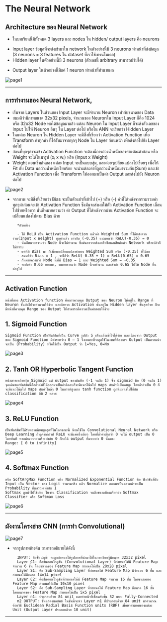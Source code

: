 # **The Neural Network**

## Architecture ของ Neural Network 

- ในบทเรียนนี้มีทั้งหมด 3 layers และ nodes ใน hidden/ output layers คือ neurons
* Input layer ข้อมูลที่จะส่งเข้ามาใน network ในตัวอย่างนี้มี 3 neurons ทำหน้าที่ส่งข้อมูล (3 neurons = 3 features ใน dataset ที่เราใช้เทรนโมเดล)
* Hidden layer ในตัวอย่างนี้มี 3 neurons (ตัวเลขนี้ arbitrary สามารถปรับได้)
- Output layer ในตัวอย่างนี้มีแค่ 1 neuron ทำหน้าที่ทำนายผล

![page1](one.png) 

---

## การทำงานของ Neural Network, 

- เริ่มจาก Layers ในส่วนของ Input Layer จะมีจำนวน Neuron เท่ากับขนาดของ Data
- สมมติว่ามีภาพขนาด 32x32 pixels, จำนวนของ Neuronใน Input Layer ก็คือ 1024 หรือ 32x32 Node
พอได้ข้อมูลมาแล้ว แต่ละ Neuron ใน Input Layer ก็จะส่งตัวเลขของ Input ไปให้ Neuron อื่นๆ ใน Layer ต่อไป หรือใน ANN จะเรียกว่า Hidden Layer
- ในแต่ละ Neuron ใน Hidden Layer จะมีสิ่งที่เรียกว่า Activation Function เพื่อ Transform ค่าทุกค่า ที่ได้รับมาจากทุกๆ Node ใน Layer ก่อนหน้า เพื่อส่งต่อไปยัง Layer ต่อไป
- ก่อนที่ทุกๆค่าจะเข้า Activation Function จะต้องมีการถ่วงน้ำหนักของค่าแต่ละค่าก่อน หรือ Weight จะได้ในมารูป (xᵢ x wᵢ) หรือ (Input x Weight)
- Weight ตอนเริ่มต้นของ แต่ละ Input จะเป็นแบบสุ่ม, และค่อยๆเปลี่ยนแปลงไปเรื่อยๆ เพื่อให้ Fit กับ Data พอถ่วงน้ำหนักเรียบร้อย จะนำแต่ละค่าที่ถูกถ่วงน้ำหนักมารวมกัน(Sum) และเข้า Activation Function เพื่อ Transform ให้ออกมาเป็นค่า Output และส่งไปยัง Neuron ต่อไป

![page2](two.png) 


- จากภาพ จะมีสิ่งที่เรียกว่า Bias จะเป็นตัวแปรที่เข้าไป (+) หรือ (-) ค่าที่ได้หลังจากรวมรวมค่าทุกๆค่าก่อนจะเข้า Activation Function ซึ่งมันจะส่งผลให้ตัว Activation Function เลื่อนไปซ้ายหรือขวา นั่นก็หมายความว่า ค่า Output ที่ได้หลังจากผ่าน Activation Function จะเปลี่ยนแปลงไปตาม Bias ด้วย

        *ตัวอย่าง

        - ใช้ ReLU เป็น Activation Function แล้วค่า Weighted Sum ที่ได้หลังจากรวม(Input x Weight) ทุกค่าแล้ว เท่ากับ (-0.35) แน่นอนว่า ReLU(-0.35) = 0
        - นั่นก็หมายความว่า Node นี้จะไม่ทำงาน ซึ่งมันอาจจะส่งผลดีหรือผลเสียต่อตัว Network หรือเปล่าก็ไม่ทราบ
        - แต่ที่มี Bias มา ก็เพื่อมาเปลี่ยนแปลงค่าของ Weighted Sum หรือ (-0.35) ที่ได้มา
        - สมมติว่า Bias = 1 , จะได้ว่า ReLU(-0.35 + 1) = ReLU(0.65) = 0.65
        - ก็หมายความว่า Node นี้ที่มี Bias = 1 และ Weighted Sum = -0.35
        - จะส่งค่า 0.65 ออกมา, หมายความว่า Node นี้จะทำงาน และส่งค่า 0.65 ไปให้ Node อื่นต่อๆไป

---

## Activation Function

    หน้าที่ของ Activation function คือการควบคุม Output ของ Neuron ให้อยู่ใน Range ที่ Neuron ชั้นถัดไปจะคำนวนได้ง่าย และถ้าหาก Activation นั้นอยู่ใน Hidden layer ชั้นสุดท้าย ก็จะมีหน้าที่ควบคุม Range ของ Output ให้สามารถตีความเป็นคำตอบได้ง่าย 

## 1. Sigmoid Function

    Sigmoid Function เป็นฟังก์ชันที่เป็น Curve รูปตัว S เห็นแล้วเข้าใจได้ง่าย และเนื่องจาก Output ของ Sigmoid Function มีค่าระหว่าง 0 – 1 จึงเหมาะที่จะถูกใช้ในงานที่ต้องการ Output เป็นความน่าจะเป็น (Probability) หรือใช้เป็น Output ว่า 1=Yes, 0=No 

![page3](three.png) 

## 2. Tanh OR Hyperbolic Tangent Function

    หน้าตาจะคล้ายกับ Sigmoid แต่ output ของมันคือ (-1 จนถึง 1) ซึ่ง sigmoid คือ (0 จนถึง 1) จุดเด่นของฟังก์ชั่นนี้คือถ้าค่าที่ได้ออกมาเป็นค่าติดลบก็จะมีแนวโน้มไป maps กับค่าที่เป็นลบสูง โดยถ้าค่าเป็น 0 ก็จะมีแนวโน้มไป maps กับค่าใกล้ๆ 0 ในกราฟสูงมาก tanh function ถูกนิยมนำไปใช้กับ classification ที่มี 2 คลาส

![page4](four.png)

## 3. ReLU Function

    เป็นฟังก์ชั่นที่ได้รับความนิยมสูงสุดที่ในโลกขณะนี้ นิยมใช้ใน Convolutional Neural Network หรือ Deep Learning ถ้าดูจากกราฟ ReLU จะมีแค่ครึ่งเดียว โดยที่ถ้าค่าต่ำกว่า 0 จะได้ output เป็น 0 โดยทันที หากค่ามากกว่าหรือเท่ากับ 0 ก็จะได้ output ที่มากกว่า 0 นั้นเอง
    Range: [ 0 to infinity]

![page5](six.png)

## 4. Softmax Function 

    หรือ SoftArgMax Function หรือ Normalized Exponential Function คือ ฟังก์ชันที่รับ Input เป็น Vector ของ Logit จำนวนจริง แล้ว Normalize ออกมาเป็นความน่าจะเป็น Probability ที่ผลรวมเท่ากับ 1
    Softmax ถูกนำไปใช้บ่อย ในงาน Classification จนถึงขนาดมีคนเรียกว่า Softmax Classifier หรือ Softmax Loss

![page6](seven.png)

---

## ผังงานโครงข่าย CNN (การทำ Convolutional)

![page7](eight.png)

- จากรูปภาพข้างต้น สามารถอธิบายได้ดังนี้


        INPUT: คือชั้นนำเข้า จะถูกกำหนดให้รูปภาพที่นำมาใช้ในการเรียนรู้มีขนาด 32x32 pixel
        Layer C1: คือชั้นคอนโวลูชัน (Convolutional Layer) ที่กำหนดให้มี Feature Map จำนวน 6 ชั้น โดยขนาดของ Feature Map กำหนดให้เป็น 28x28 pixel
        Layer S1: คือ Sub-Sampling Layer ที่กำหนดให้ Feature Map มีจำนวน 6 ชั้น และกำหนดให้มีขนาด 14x14 pixel
        Layer C2: คือชั้นคอนโวลูชันที่กำหนดให้มี Feature Map จำนวน 16 ชั้น โดยขนาดของ Feature Map กำหนดให้เป็น 10x10 pixel
        Layer S2: คือ Sub-Sampling Layer ที่กำหนดให้ Feature Map มีขนาด 16 ชั้น โดยขนาดของ Feature Map กำหนดให้เป็น 5x5 pixel 
        Layer n1: ประกอบด้วย 84 unit และทำหน้าที่เชื่อมกับชั้น S2 แบบ Fully-Connected
        n2 OUTPUT: ชั้นแสดงผลลัพธ์ ในชั้นนี้จะนำ Layer n1 ที่ประกอบด้วย 84 unit มาคำนวณด้วยวิธี Euclidean Radial Basis Function units (RBF) เพื่อหาคำตอบของแต่ละ Unit (Output Layer ประกอบด้วย 10 unit)

--------

